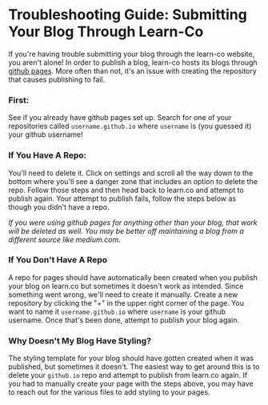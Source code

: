 # Troubleshooting Guide: Submitting Your Blog Through Learn-Co

If you're having trouble submitting your blog through the learn-co website, you aren't alone! In order to publish a blog, learn-co hosts its blogs through [github pages](https://pages.github.com/). More often than not, it's an issue with creating the repository that causes publishing to fail.

### First: 

See if you already have github pages set up. Search for one of your repositories called `username.github.io` where `username` is (you guessed it) your github username!

### If You Have A Repo:

You'll need to delete it. Click on settings and scroll all the way down to the bottom where you'll see a danger zone that includes an option to delete the repo. Follow those steps and then head back to learn.co and attempt to publish again. Your attempt to publish fails, follow the steps below as though you didn't have a repo.

*If you were using github pages for anything other than your blog, that work will be deleted as well. You may be better off maintaining a blog from a different source like medium.com.*

### If You Don't Have A Repo

A repo for pages should have automatically been created when you publish your blog on learn.co but sometimes it doesn't work as intended. Since something went wrong, we'll need to create it manually. Create a new repository by clicking the "+" in the upper right corner of the page. You want to name it `username.github.io` where `username` is your github username. Once that's been done, attempt to publish your blog again.

### Why Doesn't My Blog Have Styling?

The styling template for your blog should have gotten created when it was published, but sometimes it doesn't. The easiest way to get around this is to delete your `github.io` repo and attempt to publish from learn.co again. If you had to manually create your page with the steps above, you may have to reach out for the various files to add styling to your pages.
